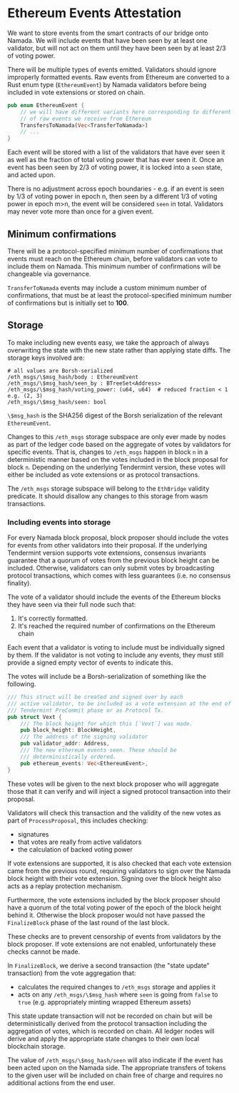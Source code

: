 # Ethereum Events Attestation

We want to store events from the smart contracts of our bridge onto Namada. We
will include events that have been seen by at least one validator, but will not
act on them until they have been seen by at least 2/3 of voting power.

There will be multiple types of events emitted. Validators should
ignore improperly formatted events. Raw events from Ethereum are converted to a
Rust enum type (`EthereumEvent`) by Namada validators before being included
in vote extensions or stored on chain.

```rust
pub enum EthereumEvent {
    // we will have different variants here corresponding to different types
    // of raw events we receive from Ethereum
    TransfersToNamada(Vec<TransferToNamada>)
    // ...
}
```

Each event will be stored with a list of the validators that have ever seen it
as well as the fraction of total voting power that has ever seen it.
Once an event has been seen by 2/3 of voting power, it is locked into a
`seen` state, and acted upon.

There is no adjustment across epoch boundaries - e.g. if an event is seen by 1/3
of voting power in epoch n, then seen by a different 1/3 of voting power in
epoch m>n, the event will be considered `seen` in total. Validators may never
vote more than once for a given event.

## Minimum confirmations
There will be a protocol-specified minimum number of confirmations that events
must reach on the Ethereum chain, before validators can vote to include them
on Namada. This minimum number of confirmations will be changeable via
governance.

`TransferToNamada` events may include a custom minimum number of
confirmations, that must be at least the protocol-specified minimum number of
confirmations but is initially set to __100__.

## Storage
To make including new events easy, we take the approach of always overwriting
the state with the new state rather than applying state diffs. The storage
keys involved are:
```
# all values are Borsh-serialized
/eth_msgs/\$msg_hash/body : EthereumEvent
/eth_msgs/\$msg_hash/seen_by : BTreeSet<Address>
/eth_msgs/\$msg_hash/voting_power: (u64, u64)  # reduced fraction < 1 e.g. (2, 3)
/eth_msgs/\$msg_hash/seen: bool
```

`\$msg_hash` is the SHA256 digest of the Borsh serialization of the relevant
`EthereumEvent`.

Changes to this `/eth_msgs` storage subspace are only ever made by
nodes as part of the ledger code based on the aggregate of votes
by validators for specific events. That is, changes to
`/eth_msgs` happen
in block `n` in a deterministic manner based on the votes included in the
block proposal for block `n`. Depending on the underlying Tendermint
version, these votes will either be included as vote extensions or as
protocol transactions.

The `/eth_msgs` storage subspace will belong
to the `EthBridge` validity predicate. It should disallow any changes to
this storage from wasm transactions.

### Including events into storage

For every Namada block proposal, block proposer should include the votes for
events from other validators into their proposal. If the underlying Tendermint
version supports vote extensions, consensus invariants guarantee that a
quorum of votes from the previous block height can be included. Otherwise,
validators can only submit votes by broadcasting protocol transactions,
which comes with less guarantees (i.e. no consensus finality).

The vote of a validator should include the events of the Ethereum blocks they
have seen via their full node such that:
1. It's correctly formatted.
2. It's reached the required number of confirmations on the Ethereum chain

Each event that a validator is voting to include must be individually signed by
them. If the validator is not voting to include any events, they must still
provide a signed empty vector of events to indicate this.

The votes will include be a Borsh-serialization of something like
the following.
```rust
/// This struct will be created and signed over by each
/// active validator, to be included as a vote extension at the end of a
/// Tendermint PreCommit phase or as Protocol Tx.
pub struct Vext {
    /// The block height for which this [`Vext`] was made.
    pub block_height: BlockHeight,
    /// The address of the signing validator
    pub validator_addr: Address,
    /// The new ethereum events seen. These should be
    /// deterministically ordered.
    pub ethereum_events: Vec<EthereumEvent>,
}
```

These votes will be given to the next block proposer who will
aggregate those that it can verify and will inject a signed protocol
transaction into their proposal.

Validators will check this transaction and the validity of the new votes as
part of `ProcessProposal`, this includes checking:
- signatures
- that votes are really from active validators
- the calculation of backed voting power

If vote extensions are supported, it is also checked that each vote extension
came from the previous round, requiring validators to sign over the Namada block
height with their vote extension. Signing over the block height also acts as 
a replay protection mechanism.

Furthermore, the vote extensions included by the block proposer should have 
a quorum of the total voting power of the epoch of the block height behind 
it. Otherwise the block proposer would not have passed the `FinalizeBlock` 
phase of the last round of the last block.

These checks are to prevent censorship
of events from validators by the block proposer. If vote extensions are not
enabled, unfortunately these checks cannot be made.

In `FinalizeBlock`, we derive a second transaction (the "state update"
transaction) from the vote aggregation that:
- calculates the required changes to `/eth_msgs` storage and applies it
- acts on any `/eth_msgs/\$msg_hash` where `seen` is going from `false` to `true`
  (e.g. appropriately minting wrapped Ethereum assets)

This state update transaction will not be recorded on chain but will be
deterministically derived from the protocol transaction including the
aggregation of votes, which is recorded on chain.  All ledger nodes will
derive and apply the appropriate state changes to their own local
blockchain storage.

The value of `/eth_msgs/\$msg_hash/seen` will also indicate if the event
has been acted upon on the Namada side. The appropriate transfers of tokens
to the given user will be included on chain free of charge and requires no
additional actions from the end user.